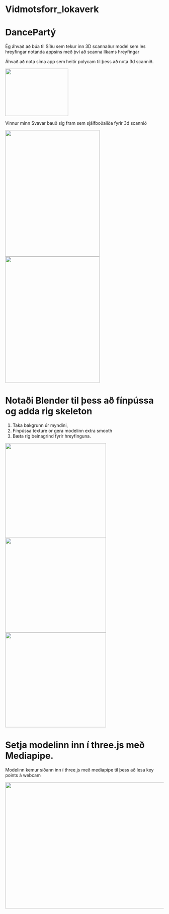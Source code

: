 # Vidmotsforr_lokaverk

# DancePartý


Ég áhvað að búa til Síðu sem tekur inn 3D scannaður model sem les hreyfingar notanda appsins með því að scanna líkams hreyfingar

Áhvað að nota síma app sem heitir polycam til þess að nota 3d scannið.

<img src="https://github.com/jokullsmari/Vidmotsforr_lokaverk/assets/36273431/7708d8a9-03bb-45ba-97bc-0fc3e4885a83" width=200 height=150>

Vinnur minn Svavar bauð sig fram sem sjálfboðaliða fyrir 3d scannið

<img src="https://github.com/jokullsmari/Vidmotsforr_lokaverk/assets/36273431/99901feb-88b8-4c6f-9d5d-1aaa21342aa8" width=300 height=400>
<img src="https://github.com/jokullsmari/Vidmotsforr_lokaverk/assets/36273431/12362a87-0a8c-4790-a3ca-afde3cfbf30e" width=300 height=400>

# Notaði Blender til þess að fínpússa og adda rig skeleton

  1. Taka bakgrunn úr myndini, 
  2. Fínpússa texture or gera modelinn extra smooth
  3. Bæta rig beinagrind fyrir hreyfinguna.

<img src="https://github.com/jokullsmari/Vidmotsforr_lokaverk/assets/36273431/8f28c7f1-a5c1-422b-bce5-69a0b83e7549" width=320 height=300>
<img src="https://github.com/jokullsmari/Vidmotsforr_lokaverk/assets/36273431/0028fbb4-7ff6-4c66-8558-72e5a5e43830" width=320 height=300>
<img src="https://github.com/jokullsmari/Vidmotsforr_lokaverk/assets/36273431/51134784-dc4f-480c-bdac-27272b0a5e93" width=320 height=300>

# Setja modelinn inn í three.js með Mediapipe.

Modelinn kemur síðann inn í three.js með mediapipe til þess að lesa key points á webcam

<img src="https://github.com/jokullsmari/Vidmotsforr_lokaverk/assets/36273431/1a19a124-db3a-4b1b-b15d-e115adc8c7b2" width=800 height=400>
